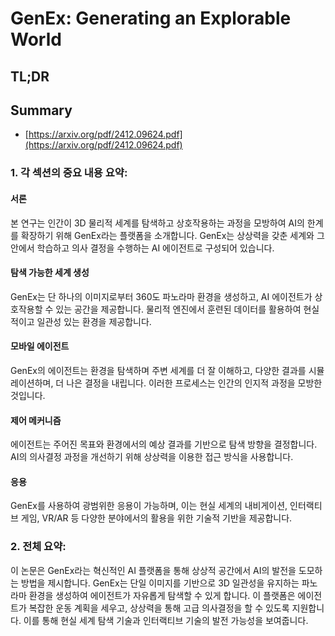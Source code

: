 # GenEx: Generating an Explorable World
## TL;DR
## Summary
- [https://arxiv.org/pdf/2412.09624.pdf](https://arxiv.org/pdf/2412.09624.pdf)

### 1. 각 섹션의 중요 내용 요약:

#### 서론
본 연구는 인간이 3D 물리적 세계를 탐색하고 상호작용하는 과정을 모방하여 AI의 한계를 확장하기 위해 GenEx라는 플랫폼을 소개합니다. GenEx는 상상력을 갖춘 세계와 그 안에서 학습하고 의사 결정을 수행하는 AI 에이전트로 구성되어 있습니다.

#### 탐색 가능한 세계 생성
GenEx는 단 하나의 이미지로부터 360도 파노라마 환경을 생성하고, AI 에이전트가 상호작용할 수 있는 공간을 제공합니다. 물리적 엔진에서 훈련된 데이터를 활용하여 현실적이고 일관성 있는 환경을 제공합니다.

#### 모바일 에이전트
GenEx의 에이전트는 환경을 탐색하며 주변 세계를 더 잘 이해하고, 다양한 결과를 시뮬레이션하며, 더 나은 결정을 내립니다. 이러한 프로세스는 인간의 인지적 과정을 모방한 것입니다.

#### 제어 메커니즘
에이전트는 주어진 목표와 환경에서의 예상 결과를 기반으로 탐색 방향을 결정합니다. AI의 의사결정 과정을 개선하기 위해 상상력을 이용한 접근 방식을 사용합니다.

#### 응용
GenEx를 사용하여 광범위한 응용이 가능하며, 이는 현실 세계의 내비게이션, 인터랙티브 게임, VR/AR 등 다양한 분야에서의 활용을 위한 기술적 기반을 제공합니다.

### 2. 전체 요약:

이 논문은 GenEx라는 혁신적인 AI 플랫폼을 통해 상상적 공간에서 AI의 발전을 도모하는 방법을 제시합니다. GenEx는 단일 이미지를 기반으로 3D 일관성을 유지하는 파노라마 환경을 생성하여 에이전트가 자유롭게 탐색할 수 있게 합니다. 이 플랫폼은 에이전트가 복잡한 운동 계획을 세우고, 상상력을 통해 고급 의사결정을 할 수 있도록 지원합니다. 이를 통해 현실 세계 탐색 기술과 인터랙티브 기술의 발전 가능성을 보여줍니다.